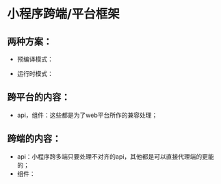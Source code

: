 # 小程序跨端/平台框架

## 两种方案：

* 预编译模式：

* 运行时模式：

## 跨平台的内容：

* api，组件：这些都是为了web平台所作的兼容处理；

## 跨端的内容：

* api：小程序跨多端只要处理不对齐的api，其他都是可以直接代理端的更能的；
* 组件：
